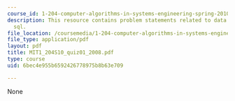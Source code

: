 ```yaml
---
course_id: 1-204-computer-algorithms-in-systems-engineering-spring-2010
description: This resource contains problem statements related to data modeling and
  sql.
file_location: /coursemedia/1-204-computer-algorithms-in-systems-engineering-spring-2010/6bec4e955b6592426778975b8b63e709_MIT1_204S10_quiz01_2008.pdf
file_type: application/pdf
layout: pdf
title: MIT1_204S10_quiz01_2008.pdf
type: course
uid: 6bec4e955b6592426778975b8b63e709

---
```

None